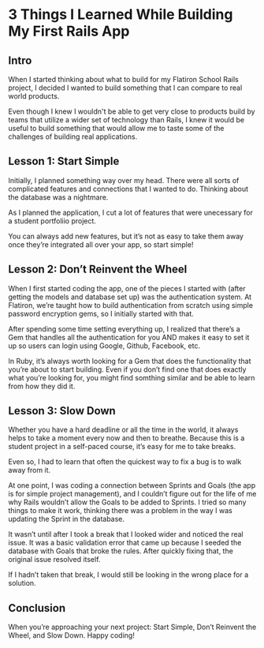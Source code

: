 # 3 Things I Learned While Building My First Rails App

## Intro

When I started thinking about what to build for my Flatiron School Rails project, I decided I wanted to build something that I can compare to real world products.

Even though I knew I wouldn't be able to get very close to products build by teams that utilize a wider set of technology than Rails, I knew it would be useful to build something that would allow me to taste some of the challenges of building real applications.

## Lesson 1: Start Simple

Initially, I planned something way over my head. There were all sorts of complicated features and connections that I wanted to do. Thinking about the database was a nightmare.

As I planned the application, I cut a lot of features that were unecessary for a student portfoliio project.

You can always add new features, but it’s not as easy to take them away once they’re integrated all over your app, so start simple!

## Lesson 2: Don’t Reinvent the Wheel

When I first started coding the app, one of the pieces I started with (after getting the models and database set up) was the authentication system. At Flatiron, we’re taught how to build authentication from scratch using simple password encryption gems, so I initially started with that.

After spending some time setting everything up, I realized that there’s a Gem that handles all the authentication for you AND makes it easy to set it up so users can login using Google, Github, Facebook, etc.

In Ruby, it’s always worth looking for a Gem that does the functionality that you’re about to start building. Even if you don’t find one that does exactly what you’re looking for, you might find somthing similar and be able to learn from how they did it.

## Lesson 3: Slow Down

Whether you have a hard deadline or all the time in the world, it always helps to take a moment every now and then to breathe. Because this is a student project in a self-paced course, it’s easy for me to take breaks.

Even so, I had to learn that often the quickest way to fix a bug is to walk away from it.

At one point, I was coding a connection between Sprints and Goals (the app is for simple project management), and I couldn’t figure out for the life of me why Rails wouldn’t allow the Goals to be added to Sprints. I tried so many things to make it work, thinking there was a problem in the way I was updating the Sprint in the database.

It wasn’t until after I took a break that I looked wider and noticed the real issue. It was a basic validation error that came up because I seeded the database with Goals that broke the rules. After quickly fixing that, the original issue resolved itself.

If I hadn’t taken that break, I would still be looking in the wrong place for a solution.

## Conclusion

When you’re approaching your next project: Start Simple, Don’t Reinvent the Wheel, and Slow Down. Happy coding!
